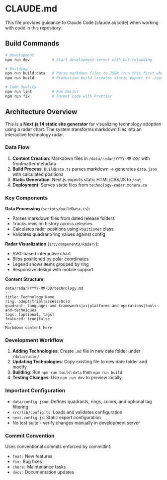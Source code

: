 # CLAUDE.md

This file provides guidance to Claude Code (claude.ai/code) when working with code in this repository.

## Build Commands

```bash
# Development
npm run dev          # Start development server with hot-reloading

# Building
npm run build:data   # Parse markdown files to JSON (run this first when content changes)
npm run build        # Production build (creates static export in ./out)

# Code Quality
npm run lint         # Run ESLint
npm run fix          # Format code with Prettier
```

## Architecture Overview

This is a **Next.js 14 static site generator** for visualizing technology adoption using a radar chart. The system transforms markdown files into an interactive technology radar.

### Data Flow
1. **Content Creation**: Markdown files in `/data/radar/YYYY-MM-DD/` with frontmatter metadata
2. **Build Process**: `buildData.ts` parses markdown → generates `data.json` with calculated positions
3. **Static Generation**: Next.js exports static HTML/CSS/JS to `/out`
4. **Deployment**: Serves static files from `technology-radar.mohara.co`

### Key Components

**Data Processing** (`scripts/buildData.ts`):
- Parses markdown files from dated release folders
- Tracks revision history across releases
- Calculates radar positions using `Positioner` class
- Validates quadrant/ring values against config

**Radar Visualization** (`src/components/Radar/`):
- SVG-based interactive chart
- Blips positioned by polar coordinates
- Legend shows items grouped by ring
- Responsive design with mobile support

**Content Structure**:
```
data/radar/YYYY-MM-DD/technology.md
---
title: Technology Name
ring: adopt|trial|assess|hold
quadrant: languages-and-frameworks|ai|platforms-and-operations|tools-and-techniques
tags: [optional, tags]
featured: true|false
---
Markdown content here
```

### Development Workflow

1. **Adding Technologies**: Create `.md` file in new date folder under `/data/radar/`
2. **Updating Technologies**: Copy existing file to new date folder and modify
3. **Building**: Run `npm run build:data` then `npm run build`
4. **Testing Changes**: Use `npm run dev` to preview locally

### Important Configuration

- `data/config.json`: Defines quadrants, rings, colors, and optional tag filtering
- `src/lib/config.ts`: Loads and validates configuration
- `next.config.js`: Static export configuration
- No test suite - verify changes manually in development server

### Commit Convention

Uses conventional commits enforced by commitlint:
- `feat:` New features
- `fix:` Bug fixes
- `chore:` Maintenance tasks
- `docs:` Documentation updates